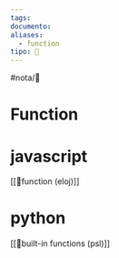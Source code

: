```yaml
---
tags: 
documento:
aliases:
  - function
tipo: 🔌
---
```


#nota/🔌


# Function

# javascript

[[📑function (eloj)]] 


# python

[[📑built-in functions (psl)]]

